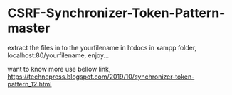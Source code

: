 # CSRF-Synchronizer-Token-Pattern-master
extract the files in to the yourfilename in htdocs in xampp folder,
localhost:80/yourfilename,
enjoy...

want to know more use bellow link,
https://technepress.blogspot.com/2019/10/synchronizer-token-pattern_12.html
